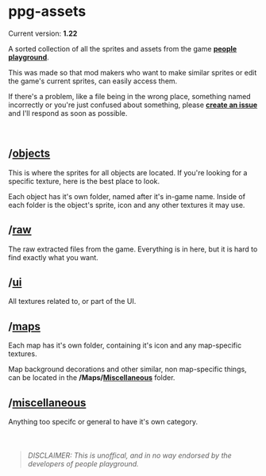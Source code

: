 
# ppg-assets
Current version: **1.22**

A sorted collection of all the sprites and assets from the game **[people playground](https://store.steampowered.com/app/1118200/People_Playground/)**.

This was made so that mod makers who want to make similar sprites or edit the game's current sprites, can easily access them.

If there's a problem, like a file being in the wrong place, something named incorrectly or you're just confused about something, please **[create an issue](https://github.com/UniDuki/ppg-assets/issues/new/choose)** and I'll respond as soon as possible.

&nbsp;



## /[objects](https://github.com/UniDuki/ppg-assets/tree/master/Objects)
This is where the sprites for all objects are located. If you're looking for a specific texture, here is the best place to look.

Each object has it's own folder, named after it's in-game name. Inside of each folder is the object's sprite, icon and any other textures it may use.



## /[raw](https://github.com/UniDuki/ppg-assets/tree/master/raw)
The raw extracted files from the game. Everything is in here, but it is hard to find exactly what you want.



## /[ui](https://github.com/UniDuki/ppg-assets/tree/master/UI)
All textures related to, or part of the UI.



## /[maps](https://github.com/UniDuki/ppg-assets/tree/master/Maps)
Each map has it's own folder, containing it's icon and any map-specific textures.

Map background decorations and other similar, non map-specific things, can be located in the **/Maps/[Miscellaneous](https://github.com/UniDuki/ppg-assets/tree/master/Maps/Miscellaneous)** folder.



## /[miscellaneous](https://github.com/UniDuki/ppg-assets/tree/master/Miscellaneous)
Anything too specifc or general to have it's own category.

&nbsp;

> ###### *DISCLAIMER: This is unoffical, and in no way endorsed by the developers of people playground.*